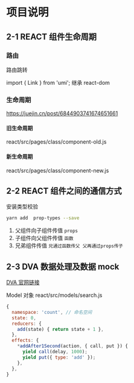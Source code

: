# 项目说明

## 2-1 REACT 组件生命周期

### 路由

路由跳转

import { Link } from 'umi'; 继承 react-dom

### 生命周期

https://juejin.cn/post/6844903741674651661

#### 旧生命周期

react/src/pages/class/component-old.js

#### 新生命周期

react/src/pages/class/component-new.js

## 2-2 REACT 组件之间的通信方式

安装类型校验

```bash
yarn add  prop-types --save
```

1. 父组件向子组件传值 `props`
2. 子组件向父组件传值 `函数`
3. 兄弟组件传值 `兄通过函数传父 父再通过props传子`

## 2-3 DVA 数据处理及数据 mock

[DVA 官网链接](https://dvajs.com/guide/introduce-class.html#model-%E5%AF%B9%E8%B1%A1%E7%9A%84%E4%BE%8B%E5%AD%90)

Model 对象
react/src/models/search.js

```javascript
{
  namespace: 'count', // 命名空间
  state: 0,
  reducers: {
    add(state) { return state + 1 },
  },
  effects: {
    *addAfter1Second(action, { call, put }) {
      yield call(delay, 1000);
      yield put({ type: 'add' });
    },
  },
}
```
